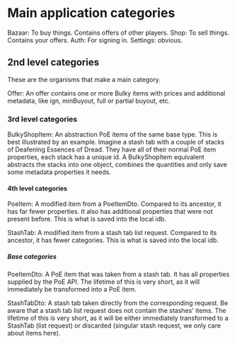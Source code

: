 # Main application categories

Bazaar: To buy things. Contains offers of other players.
Shop: To sell things. Contains your offers.
Auth: For signing in.
Settings: obvious.

## 2nd level categories

These are the organisms that make a main category.

Offer: An offer contains one or more Bulky items with prices and additional metadata, like ign, minBuyout, full or partial buyout, etc.

### 3rd level categories

BulkyShopItem: An abstraction PoE items of the same base type. This is best illustrated by an example. Imagine a stash tab with a couple of stacks of Deafening Essences of Dread. They have all of their normal PoE item properties, each stack has a unique id. A BulkyShopItem equivalent abstracts the stacks into one object, combines the quantities and only save some metadata properties it needs.

#### 4th level categories

PoeItem: A modified item from a PoeItemDto. Compared to its ancestor, it has far fewer properties. It also has additional properties that were not present before. This is what is saved into the local idb.

StashTab: A modified item from a stash tab list request. Compared to its ancestor, it has fewer categories. This is what is saved into the local idb.

##### Base categories

PoeItemDto: A PoE item that was taken from a stash tab. It has all properties supplied by the PoE API. The lifetime of this is very short, as it will immediately be transformed into a PoE item.

StashTabDto: A stash tab taken directly from the corresponding request. Be aware that a stash tab list request does not contain the stashes' items. The lifetime of this is very short, as it will be either immediately transformed to a StashTab (list request) or discarded (singular stash request, we only care about items here).
